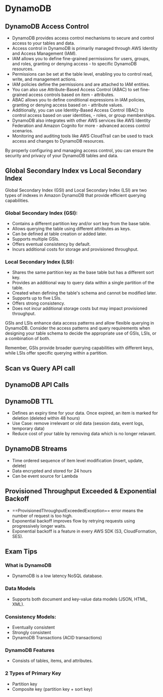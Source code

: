 # DynamoDB

## DynamoDB Access Control
- DynamoDB provides access control mechanisms to secure and control access to your tables and data.
- Access control in DynamoDB is primarily managed through AWS Identity and Access Management (IAM).
- IAM allows you to define fine-grained permissions for users, groups, and roles, granting or denying access - to specific DynamoDB resources.
- Permissions can be set at the table level, enabling you to control read, write, and management actions.
- IAM policies define the permissions and are attached to IAM entities.
- You can also use Attribute-Based Access Control (ABAC) to set fine-grained access controls based on item - attributes.
- ABAC allows you to define conditional expressions in IAM policies, granting or denying access based on - attribute values.
- Additionally, you can use Identity-Based Access Control (IBAC) to control access based on user identities, - roles, or group memberships.
- DynamoDB also integrates with other AWS services like AWS Identity Federation and Amazon Cognito for more - advanced access control scenarios.
- Monitoring and auditing tools like AWS CloudTrail can be used to track access and changes to DynamoDB resources.

By properly configuring and managing access control, you can ensure the security and privacy of your DynamoDB tables and data.

## Global Secondary Index vs Local Secondary Index

Global Secondary Index (GSI) and Local Secondary Index (LSI) are two types of indexes in Amazon DynamoDB that provide efficient querying capabilities.

### Global Secondary Index (GSI):
- Contains a different partition key and/or sort key from the base table.
- Allows querying the table using different attributes as keys.
- Can be defined at table creation or added later.
- Supports multiple GSIs.
- Offers eventual consistency by default.
- Incurs additional costs for storage and provisioned throughput.

### Local Secondary Index (LSI):
- Shares the same partition key as the base table but has a different sort key.
- Provides an additional way to query data within a single partition of the table.
- Created when defining the table's schema and cannot be modified later.
- Supports up to five LSIs.
- Offers strong consistency.
- Does not incur additional storage costs but may impact provisioned throughput.

GSIs and LSIs enhance data access patterns and allow flexible querying in DynamoDB. Consider the access patterns and query requirements when designing your table schema to decide the appropriate use of GSIs, LSIs, or a combination of both.

Remember, GSIs provide broader querying capabilities with different keys, while LSIs offer specific querying within a partition.

## Scan vs Query API call

## DynamoDB API Calls

## DynamoDB TTL
- Defines an expiry time for your data. Once expired, an item is marked for deletion (deleted within 48 hours)
- Use Case: remove irrelevant or old data (session data, event logs, temporary data)
- Reduce cost of your table by removing data which is no longer relavant.

## DynamoDB Streams
- Time ordered sequence of item level modification (insert, update, delete)
- Data encrypted and stored for 24 hours
- Can be event source for Lambda

## Provisioned Throughput Exceeded & Exponential Backoff
- ==ProvisionedThroughputExceededException== error means the number of request is too high.
- Exponential backoff improves flow by retrying requests using progressively longer waits.
- Exponential backoff is a feature in every AWS SDK (S3, CloudFormation, SES).

## Exam Tips
### What is DynamoDB
- DynamoDB is a low latency NoSQL database.
### Data Models
- Supports both document and key-value data models (JSON, HTML, XML).

### Consistency Models:
- Eventually consistent
- Strongly consistent
- DynamoDB Transactions (ACID transactions)

### DynamoDB Features
- Consists of tables, items, and attributes.
### 2 Types of Primary Key
- Partition key
- Composite key  (partition key + sort key)

